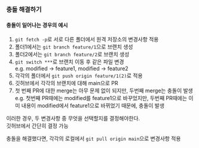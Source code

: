 ### 충돌 해결하기
#### 충돌이 일어나는 경우의 예시
1. `git fetch -p`로 서로 다른 폴더에서 원격 저장소의 변경사항 적용
2. 폴더1에서는 `git branch feature/1`으로 브랜치 생성
3. 폴더2에서는 `git branch feature/2`로 브랜치 생성
4. `git switch ***`로 브랜치 이동 후 같은 파일 변경  
e.g. modified -> feature1, modified -> feature2
5. 각각의 폴더에서 `git push origin feature/1(2)`로 적용
6. 깃허브에서 각각의 브랜치에 대해 main으로 PR
7. 첫 번째 PR에 대한 merge는 아무 문제 없이 되지만, 두번째 merge는 충돌이 발생  
e.g. 첫번째 PR때에는 modified를 feature1으로 바꾸었지만, 두번째 PR때에는 이미 내용이 modified에서 feature1으로 바뀌었기 때문에, 충돌이 발생

이러한 경우, 두 변경사항 중 무엇을 선택할지를 결정해야한다.  
깃허브에서 간단히 결정 가능

충돌을 해결했다면, 각각의 로컬에서 `git pull origin main`으로 변경사항 적용